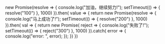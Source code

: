 new Promise(resolve => {
    console.log("加油，继续努力!");
    setTimeout(() => {
        resolve("100")
    }, 1000)
}).then( value => {
    return new Promise(resolve => {
        console.log("马上成功了!");
        setTimeout(() => {
            resolve("200")
        }, 1000)
    }).then( val => {
        return new Promise( reject => {
            console.log("失败了!");
            setTimeout(() => {
                reject("300")
            }, 1000)
        }).catch( error => {
            console.log("error: ", error);
        });
    })
})
